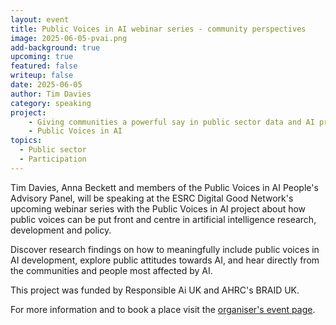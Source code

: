 ```yaml
---
layout: event
title: Public Voices in AI webinar series - community perspectives
image: 2025-06-05-pvai.png
add-background: true
upcoming: true
featured: false
writeup: false
date: 2025-06-05
author: Tim Davies
category: speaking
project: 
    - Giving communities a powerful say in public sector data and AI projects
    - Public Voices in AI
topics:
  - Public sector
  - Participation
---
```


Tim Davies, Anna Beckett and members of the Public Voices in AI People's Advisory Panel, will be speaking at the ESRC Digital Good Network's upcoming webinar series with the Public Voices in AI project about how public voices can be put front and centre in artificial intelligence research, development and policy. 

<!--more-->

Discover research findings on how to meaningfully include public voices in AI development, explore public attitudes towards AI, and hear directly from the communities and people most affected by AI. 
 
This project was funded by Responsible Ai UK and AHRC's BRAID UK. 
 
For more information and to book a place visit the [organiser's event page](https://digitalgood.net/pvai-seminar-series/).